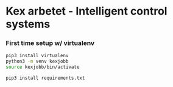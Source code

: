 # Kex arbetet - Intelligent control systems

### First time setup w/ virtualenv
```bash
pip3 install virtualenv
python3 -m venv kexjobb
source kexjobb/bin/activate

pip3 install requirements.txt
```

